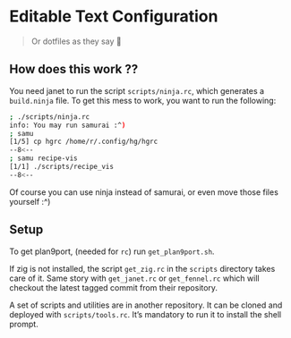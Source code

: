 Editable Text Configuration
===========================
> Or dotfiles as they say 👴


How does this work ??
---------------------
You need janet to run the script `scripts/ninja.rc`, which generates a
`build.ninja` file. To get this mess to work, you want to run the
following:

```sh
; ./scripts/ninja.rc
info: You may run samurai :^)
; samu
[1/5] cp hgrc /home/r/.config/hg/hgrc
--8<--
; samu recipe-vis
[1/1] ./scripts/recipe_vis
--8<--
```

Of course you can use ninja instead of samurai, or even move those files
yourself :^) <!-- lol -->


Setup
-----
To get plan9port, (needed for `rc`) run `get_plan9port.sh`.

If zig is not installed, the script `get_zig.rc` in the `scripts`
directory takes care of it. Same story with `get_janet.rc` or
`get_fennel.rc` which will checkout the latest tagged commit from their
repository.

A set of scripts and utilities are in another repository. It can be
cloned and deployed with `scripts/tools.rc`. It’s mandatory to run it to
install the shell prompt.
